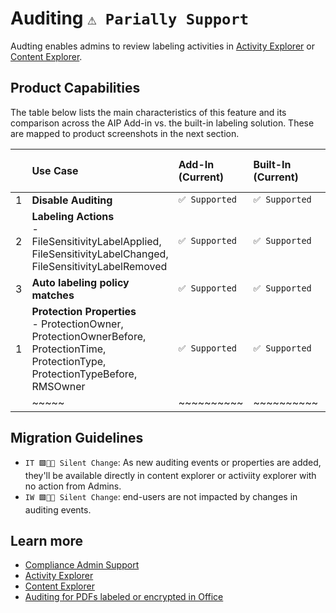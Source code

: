# Auditing `⚠️ Parially Support` 

Audting enables admins to review labeling activities in [Activity Explorer](https://learn.microsoft.com/en-us/microsoft-365/compliance/data-classification-activity-explorer) or [Content Explorer](https://learn.microsoft.com/en-us/microsoft-365/compliance/data-classification-content-explorer).

## Product Capabilities
The table below lists the main characteristics of this feature and its comparison across the AIP Add-in vs. the built-in labeling solution. These are mapped to product screenshots in the next section.


|  | Use Case            | Add-In<br>(Current)| Built-In<br>(Current) | Built-In<br>(Coming Soon)|
| :----                  | :---- | :---- | :---- | :---- |
| 1 | **Disable Auditing** | `✅ Supported`  |  `✅ Supported`  | `✅ Supported`  |
| 2 | **Labeling Actions** <br>- FileSensitivityLabelApplied, FileSensitivityLabelChanged, FileSensitivityLabelRemoved | `✅ Supported`  |  `✅ Supported`  | `✅ Supported`  |
| 3 | **Auto labeling policy matches**| `✅ Supported`  |  `✅ Supported`  | `✅ Supported`  |
| 1 | **Protection Properties** <br>- ProtectionOwner, ProtectionOwnerBefore, ProtectionTime, ProtectionType, ProtectionTypeBefore, RMSOwner | `✅ Supported`  |  `✅ Supported`  | `🔷 In Development`  |
|  | ~~~~~ | ~~~~~~~~~~ | ~~~~~~~~~~ | ~~~~~~~~~~ |

## Migration Guidelines
- `IT 🟩🔲🔲 Silent Change`: As new auditing events or properties are added, they'll be available directly in content explorer or activiity explorer with no action from Admins.
- `IW 🟩🔲🔲 Silent Change`: end-users are not impacted by changes in auditing events.


## Learn more
- [Compliance Admin Support](https://learn.microsoft.com/en-us/microsoft-365/compliance/sensitivity-labels-office-apps?view=o365-worldwide#auditing-labeling-activities)
- [Activity Explorer](https://learn.microsoft.com/en-us/microsoft-365/compliance/data-classification-activity-explorer)
- [Content Explorer](https://learn.microsoft.com/en-us/microsoft-365/compliance/data-classification-content-explorer)
- [Auditing for PDFs labeled or encrypted in Office](https://learn.microsoft.com/en-us/microsoft-365/compliance/sensitivity-labels-office-apps?view=o365-worldwide#pdf-support)
